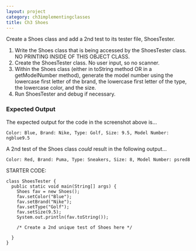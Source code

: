 ```yaml
---
layout: project
category: ch3implementingclasses
title: Ch3 Shoes
---
```

Create a Shoes class and add a 2nd test to its tester file, ShoesTester.

1.	Write the Shoes class that is being accessed by the ShoesTester class. NO PRINTING INSIDE OF THIS OBJECT CLASS.
2.	Create the ShoesTester class. No user input, so no scanner.
3.  Within the Shoes class (either in toString method OR in a getModelNumber method), generate the model number using the lowercase first letter of the brand, the lowercase first letter of the type, the lowercase color, and the size.
4.	Run ShoesTester and debug if necessary.

### Expected Output

The expected output for the code in the screenshot above is...
```
Color: Blue, Brand: Nike, Type: Golf, Size: 9.5, Model Number: ngblue9.5
```
A 2nd test of the Shoes class *could* result in the following output...
```
Color: Red, Brand: Puma, Type: Sneakers, Size: 8, Model Number: psred8
```

STARTER CODE:
```
class ShoesTester {
  public static void main(String[] args) {
    Shoes fav = new Shoes();
    fav.setColor("Blue");
    fav.setBrand("Nike");
    fav.setType("Golf");
    fav.setSize(9.5);
    System.out.println(fav.toString());
    
    /* Create a 2nd unique test of Shoes here */

  }
}
```

<!--


@Test
public void setters_and_toString() {
    Shoes fav = new Shoes();
    fav.setColor("Blue");
    fav.setBrand("Nike");
    fav.setType("Golf");
    fav.setSize(9.5);
    assertTrue(fav.toString().contains("Blue"));
    assertTrue(fav.toString().contains("Nike"));
    assertTrue(fav.toString().contains("Golf"));
    assertTrue(fav.toString().contains("9.5"));
    fav = fav.substring(0,fav.indexOf("9.5"))+fav.substring(fav.indexOf("9.5")+3);
    assertTrue(fav.toString().contains("ngblue9.5"));
    fav = new Shoes();
    fav.setColor("W");
    fav.setBrand("X");
    fav.setType("Y");
    fav.setSize(1.23);
    assertTrue(fav.toString().contains("W"));
    assertTrue(fav.toString().contains("X"));
    assertTrue(fav.toString().contains("Y"));
    assertTrue(fav.toString().contains("1.23"));
    fav = fav.substring(0,fav.indexOf("1.23"))+fav.substring(fav.indexOf("1.23")+3);
    assertTrue(fav.toString().contains("xyw1.23"));
}


-->
